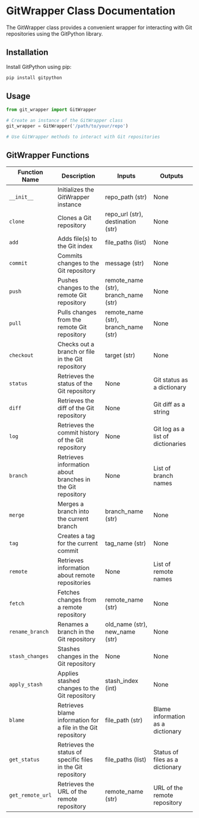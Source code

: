 # GitWrapper Class Documentation

The GitWrapper class provides a convenient wrapper for interacting with Git repositories using the GitPython library.

## Installation

Install GitPython using pip:

```bash
pip install gitpython
```

## Usage

```python
from git_wrapper import GitWrapper

# Create an instance of the GitWrapper class
git_wrapper = GitWrapper('/path/to/your/repo')

# Use GitWrapper methods to interact with Git repositories
```

## GitWrapper Functions

| Function Name          | Description                                             | Inputs                            | Outputs                           |
|------------------------|---------------------------------------------------------|-----------------------------------|-----------------------------------|
| `__init__`             | Initializes the GitWrapper instance                     | repo_path (str)                   | None                              |
| `clone`                | Clones a Git repository                                 | repo_url (str), destination (str) | None                              |
| `add`                  | Adds file(s) to the Git index                           | file_paths (list)                 | None                              |
| `commit`               | Commits changes to the Git repository                    | message (str)                     | None                              |
| `push`                 | Pushes changes to the remote Git repository              | remote_name (str), branch_name (str) | None                              |
| `pull`                 | Pulls changes from the remote Git repository            | remote_name (str), branch_name (str) | None                              |
| `checkout`             | Checks out a branch or file in the Git repository       | target (str)                      | None                              |
| `status`               | Retrieves the status of the Git repository               | None                              | Git status as a dictionary       |
| `diff`                 | Retrieves the diff of the Git repository                 | None                              | Git diff as a string             |
| `log`                  | Retrieves the commit history of the Git repository       | None                              | Git log as a list of dictionaries|
| `branch`               | Retrieves information about branches in the Git repository | None                            | List of branch names             |
| `merge`                | Merges a branch into the current branch                 | branch_name (str)                 | None                              |
| `tag`                  | Creates a tag for the current commit                     | tag_name (str)                    | None                              |
| `remote`               | Retrieves information about remote repositories         | None                              | List of remote names             |
| `fetch`                | Fetches changes from a remote repository                | remote_name (str)                 | None                              |
| `rename_branch`        | Renames a branch in the Git repository                  | old_name (str), new_name (str)    | None                              |
| `stash_changes`        | Stashes changes in the Git repository                   | None                              | None                              |
| `apply_stash`          | Applies stashed changes to the Git repository           | stash_index (int)                 | None                              |
| `blame`                | Retrieves blame information for a file in the Git repository | file_path (str)                | Blame information as a dictionary|
| `get_status`           | Retrieves the status of specific files in the Git repository | file_paths (list)             | Status of files as a dictionary  |
| `get_remote_url`       | Retrieves the URL of the remote repository              | remote_name (str)                 | URL of the remote repository     |

